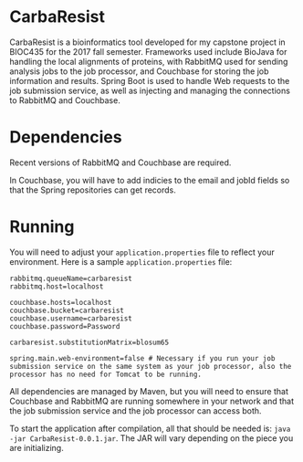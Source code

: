 # CarbaResist

CarbaResist is a bioinformatics tool developed for my capstone project in BIOC435 for the 2017 fall semester. Frameworks used include BioJava for handling the local alignments of proteins, with RabbitMQ used for sending analysis jobs to the job processor, and Couchbase for storing the job information and results. Spring Boot is used to handle Web requests to the job submission service, as well as injecting and managing the connections to RabbitMQ and Couchbase.

# Dependencies

Recent versions of RabbitMQ and Couchbase are required.

In Couchbase, you will have to add indicies to the email and jobId fields so that the Spring repositories can get records.

# Running

You will need to adjust your `application.properties` file to reflect your environment. Here is a sample `application.properties` file:

    rabbitmq.queueName=carbaresist
    rabbitmq.host=localhost
    
    couchbase.hosts=localhost
    couchbase.bucket=carbaresist
    couchbase.username=carbaresist
    couchbase.password=Password

    carbaresist.substitutionMatrix=blosum65

    spring.main.web-environment=false # Necessary if you run your job submission service on the same system as your job processor, also the processor has no need for Tomcat to be running.
    
All dependencies are managed by Maven, but you will need to ensure that Couchbase and RabbitMQ are running somewhere in your network and that the job submission service and the job processor can access both.

To start the application after compilation, all that should be needed is: `java -jar CarbaResist-0.0.1.jar`. The JAR will vary depending on the piece you are initializing.
